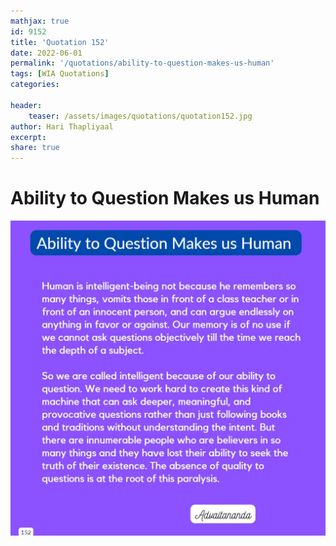 ```yaml
---
mathjax: true
id: 9152
title: 'Quotation 152'
date: 2022-06-01
permalink: '/quotations/ability-to-question-makes-us-human'
tags: [WIA Quotations] 
categories: 

header:
    teaser: /assets/images/quotations/quotation152.jpg
author: Hari Thapliyaal 
excerpt:
share: true 
---
```


# Ability to Question Makes us Human

![Ability to Question Makes us Human](/assets/images/quotations/quotation152.jpg)
